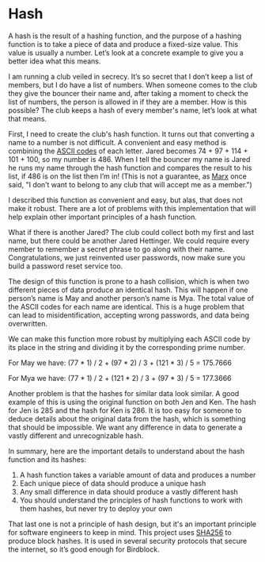 # Hash

A hash is the result of a hashing function, and the purpose of a hashing function is to take a piece of data and produce a fixed-size value. This value is usually a number. Let’s look at a concrete example to give you a better idea what this means.

I am running a club veiled in secrecy. It’s so secret that I don’t keep a list of members, but I do have a list of numbers. When someone comes to the club they give the bouncer their name and, after taking a moment to check the list of numbers, the person is allowed in if they are a member. How is this possible? The club keeps a hash of every member's name, let’s look at what that means.

First, I need to create the club's hash function. It turns out that converting a name to a number is not difficult. A convenient and easy method is combining the [ASCII codes](https://en.wikipedia.org/wiki/ASCII) of each letter. Jared becomes 74 + 97 + 114 + 101 + 100, so my number is 486. When I tell the bouncer my name is Jared he runs my name through the hash function and compares the result to his list, if 486 is on the list then I’m in! (This is not a guarantee, as [Marx](https://en.wikiquote.org/wiki/Groucho_Marx) once said, "I don’t want to belong to any club that will accept me as a member.")

I described this function as convenient and easy, but alas, that does not make it robust. There are a lot of problems with this implementation that will help explain other important principles of a hash function.

What if there is another Jared? The club could collect both my first and last name, but there could be another Jared Hettinger. We could require every member to remember a secret phrase to go along with their name. Congratulations, we just reinvented user passwords, now make sure you build a password reset service too.

The design of this function is prone to a hash collision, which is when two different pieces of data produce an identical hash. This will happen if one person’s name is May and another person’s name is Mya. The total value of the ASCII codes for each name are identical. This is a huge problem that can lead to misidentification, accepting wrong passwords, and data being overwritten.

We can make this function more robust by multiplying each ASCII code by its place in the string and dividing it by the corresponding prime number.

For May we have: (77 * 1) / 2 + (97 * 2) / 3 + (121 * 3) / 5 = 175.7666

For Mya we have: (77 * 1) / 2 + (121 * 2) / 3 + (97 * 3) / 5 = 177.3666

Another problem is that the hashes for similar data look similar. A good example of this is using the original function on both Jen and Ken. The hash for Jen is 285 and the hash for Ken is 286. It is too easy for someone to deduce details about the original data from the hash, which is something that should be impossible. We want any difference in data to generate a vastly different and unrecognizable hash.

In summary, here are the important details to understand about the hash function and its hashes:
1. A hash function takes a variable amount of data and produces a number
2. Each unique piece of data should produce a unique hash
3. Any small difference in data should produce a vastly different hash
4. You should understand the principles of hash functions to work with them hashes, but never try to deploy your own

That last one is not a principle of hash design, but it's an important principle for software engineers to keep in mind. This project uses [SHA256](https://en.wikipedia.org/wiki/SHA-2) to produce block hashes. It is used in several security protocols that secure the internet, so it’s good enough for Birdblock.

